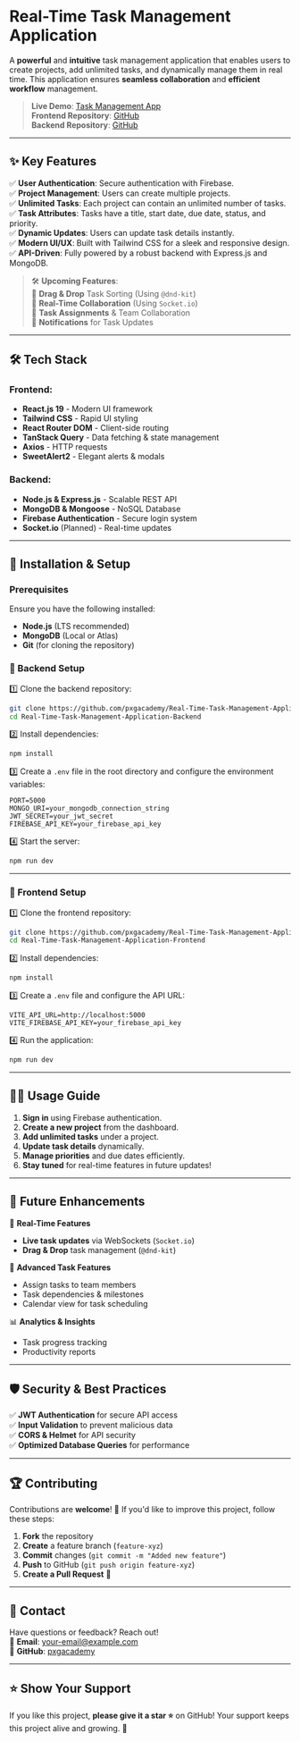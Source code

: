 # Real-Time Task Management Application

A **powerful** and **intuitive** task management application that enables users to create projects, add unlimited tasks, and dynamically manage them in real time. This application ensures **seamless collaboration** and **efficient workflow** management.

> **Live Demo**: [Task Management App](https://task-management-app-d6f4c.web.app)  
> **Frontend Repository**: [GitHub](https://github.com/pxgacademy/Real-Time-Task-Management-Application-Frontend)  
> **Backend Repository**: [GitHub](https://github.com/pxgacademy/Real-Time-Task-Management-Application-Backend)

---

## ✨ Key Features

✅ **User Authentication**: Secure authentication with Firebase.  
✅ **Project Management**: Users can create multiple projects.  
✅ **Unlimited Tasks**: Each project can contain an unlimited number of tasks.  
✅ **Task Attributes**: Tasks have a title, start date, due date, status, and priority.  
✅ **Dynamic Updates**: Users can update task details instantly.  
✅ **Modern UI/UX**: Built with Tailwind CSS for a sleek and responsive design.  
✅ **API-Driven**: Fully powered by a robust backend with Express.js and MongoDB.

> 🛠 **Upcoming Features**:  
> 🔹 **Drag & Drop** Task Sorting (Using `@dnd-kit`)  
> 🔹 **Real-Time Collaboration** (Using `Socket.io`)  
> 🔹 **Task Assignments** & Team Collaboration  
> 🔹 **Notifications** for Task Updates

---

## 🛠 Tech Stack

### Frontend:

- **React.js 19** - Modern UI framework
- **Tailwind CSS** - Rapid UI styling
- **React Router DOM** - Client-side routing
- **TanStack Query** - Data fetching & state management
- **Axios** - HTTP requests
- **SweetAlert2** - Elegant alerts & modals

### Backend:

- **Node.js & Express.js** - Scalable REST API
- **MongoDB & Mongoose** - NoSQL Database
- **Firebase Authentication** - Secure login system
- **Socket.io** (Planned) - Real-time updates

---

## 🚀 Installation & Setup

### Prerequisites

Ensure you have the following installed:

- **Node.js** (LTS recommended)
- **MongoDB** (Local or Atlas)
- **Git** (for cloning the repository)

### 🔧 Backend Setup

1️⃣ Clone the backend repository:

```sh
git clone https://github.com/pxgacademy/Real-Time-Task-Management-Application-Backend.git
cd Real-Time-Task-Management-Application-Backend
```

2️⃣ Install dependencies:

```sh
npm install
```

3️⃣ Create a `.env` file in the root directory and configure the environment variables:

```env
PORT=5000
MONGO_URI=your_mongodb_connection_string
JWT_SECRET=your_jwt_secret
FIREBASE_API_KEY=your_firebase_api_key
```

4️⃣ Start the server:

```sh
npm run dev
```

---

### 🎨 Frontend Setup

1️⃣ Clone the frontend repository:

```sh
git clone https://github.com/pxgacademy/Real-Time-Task-Management-Application-Frontend.git
cd Real-Time-Task-Management-Application-Frontend
```

2️⃣ Install dependencies:

```sh
npm install
```

3️⃣ Create a `.env` file and configure the API URL:

```env
VITE_API_URL=http://localhost:5000
VITE_FIREBASE_API_KEY=your_firebase_api_key
```

4️⃣ Run the application:

```sh
npm run dev
```

---

## 🧑‍💻 Usage Guide

1. **Sign in** using Firebase authentication.
2. **Create a new project** from the dashboard.
3. **Add unlimited tasks** under a project.
4. **Update task details** dynamically.
5. **Manage priorities** and due dates efficiently.
6. **Stay tuned** for real-time features in future updates!

---

## 📌 Future Enhancements

🚀 **Real-Time Features**

- **Live task updates** via WebSockets (`Socket.io`)
- **Drag & Drop** task management (`@dnd-kit`)

📅 **Advanced Task Features**

- Assign tasks to team members
- Task dependencies & milestones
- Calendar view for task scheduling

📊 **Analytics & Insights**

- Task progress tracking
- Productivity reports

---

## 🛡 Security & Best Practices

✅ **JWT Authentication** for secure API access  
✅ **Input Validation** to prevent malicious data  
✅ **CORS & Helmet** for API security  
✅ **Optimized Database Queries** for performance

---

## 🏆 Contributing

Contributions are **welcome**! 🎉 If you'd like to improve this project, follow these steps:

1. **Fork** the repository
2. **Create** a feature branch (`feature-xyz`)
3. **Commit** changes (`git commit -m "Added new feature"`)
4. **Push** to GitHub (`git push origin feature-xyz`)
5. **Create a Pull Request** 🚀

---

## 📩 Contact

Have questions or feedback? Reach out!  
📧 **Email**: [your-email@example.com](mailto:your-email@example.com)  
🔗 **GitHub**: [pxgacademy](https://github.com/pxgacademy)

---

## ⭐ Show Your Support

If you like this project, **please give it a star ⭐** on GitHub! Your support keeps this project alive and growing. 🚀
